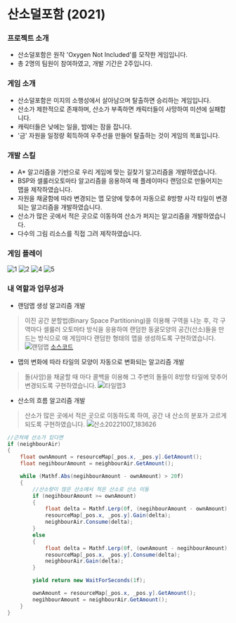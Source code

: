 # 산소덜포함 (2021)

### 프로젝트 소개
- 산소덜포함은 원작 'Oxygen Not Included'를 모작한 게임입니다.
- 총 2명의 팀원이 참여하였고, 개발 기간은 2주입니다.


### 게임 소개
- 산소덜포함은 미지의 소행성에서 살아남으며 탈출하면 승리하는 게임입니다.
- 산소가 제한적으로 존재하며, 산소가 부족하면 캐릭터들이 사망하여 미션에 실패합니다.
- 캐릭터들은 낮에는 일을, 밤에는 잠을 잡니다.
- '금' 자원을 일정량 획득하여 우주선을 만들어 탈출하는 것이 게임의 목표입니다.


### 개발 스킬
- A* 알고리즘을 기반으로 우리 게임에 맞는 길찾기 알고리즘을 개발하였습니다.
- BSP와 셀룰러오토마타 알고리즘을 응용하여 매 플레이마다 랜덤으로 만들어지는 맵을 제작하였습니다.
- 자원을 채굴함에 따라 변경되는 맵 모양에 맞추어 자동으로 8방향 사각 타일이 변경되는 알고리즘을 개발하였습니다.
- 산소가 많은 곳에서 적은 곳으로 이동하여 산소가 퍼지는 알고리즘을 개발하였습니다.
- 다수의 그림 리소스를 직접 그려 제작하였습니다.


### 게임 플레이
![1](https://user-images.githubusercontent.com/70570420/183586761-2220b2eb-760e-4f83-b04a-66ab68b9ede4.PNG)
![2](https://user-images.githubusercontent.com/70570420/183586784-569239cf-a2b8-4b3e-9eb1-b30c885ffb6e.PNG)
![4](https://user-images.githubusercontent.com/70570420/183586800-f3023abf-cba5-42e0-af93-91ac488a0d33.png)
![5](https://user-images.githubusercontent.com/70570420/183586812-0f564d74-f7ce-4fe7-82af-5ecbaa745064.PNG)


### 내 역할과 업무성과
 - 랜덤맵 생성 알고리즘 개발
 > 이진 공간 분할법(Binary Space Partitioning)을 이용해 구역을 나눈 후, 각 구역마다 셀룰러 오토마타 방식을 응용하여 랜덤한 동굴모양의 공간(산소)들을 만드는 방식으로 매 게임마다 랜덤한 형태의 맵을 생성하도록 구현하였습니다.
![랜덤맵](https://user-images.githubusercontent.com/70570420/194479565-72d3ccac-2c69-4a0e-a363-94e6ee0aff1b.png)
[소스코드](https://github.com/JSeongJini/OxygenLessIncluded/blob/main/Assets/Scripts/Maps/RandomMapBuilder.cs)

- 맵의 변화에 따라 타일의 모양이 자동으로 변화되는 알고리즘 개발
> 돌(사암)을 채굴할 때 마다 콜백을 이용해 그 주변의 돌들이 8방향 타일에 맞추어 변경되도록 구현하였습니다.
![타일맵3](https://user-images.githubusercontent.com/70570420/194478827-e82bda2e-1bba-463a-a0d0-abf6b6573b31.png)

- 산소의 흐름 알고리즘 개발
> 산소가 많은 곳에서 적은 곳으로 이동하도록 하여, 공간 내 산소의 분포가 고르게 되도록 구현하였습니다.
![산소20221007_183626](https://user-images.githubusercontent.com/70570420/194523466-19c0a789-9985-4804-9080-9df7041a914d.gif)
```C#
//근처에 산소가 있다면
if (neighbourAir)
{
    float ownAmount = resourceMap[_pos.x, _pos.y].GetAmount();
    float negihbourAmount = neighbourAir.GetAmount();

    while (Mathf.Abs(negihbourAmount - ownAmount) > 20f)
    {
        //산소량이 많은 산소에서 적은 산소로 산소 이동
        if (negihbourAmount >= ownAmount)
        {
            float delta = Mathf.Lerp(0f, (negihbourAmount - ownAmount), 0.1f);
            resourceMap[_pos.x, _pos.y].Gain(delta);
            neighbourAir.Consume(delta);
        }
        else
        {
            float delta = Mathf.Lerp(0f, (ownAmount - negihbourAmount), 0.1f);
            resourceMap[_pos.x, _pos.y].Consume(delta);
            neighbourAir.Gain(delta);
        }

        yield return new WaitForSeconds(1f);

        ownAmount = resourceMap[_pos.x, _pos.y].GetAmount();
        negihbourAmount = neighbourAir.GetAmount();
    }
}
````

